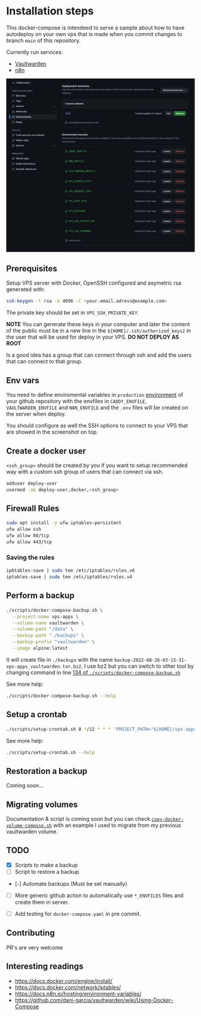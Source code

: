 # Installation steps

This docker-compose is intendeed to serve a sample about how to have autodeploy on your own vps that is made when you commit changes to branch `main` of this repository.

Currently run services:
- [Vaultwarden](https://github.com/dani-garcia/vaultwarden)
- [n8n](https://n8n.io)

![Screenshot with configured enviromental variables](./Screenshot.png)

## Prerequisites

Setup VPS server with Docker, OpenSSH configured and asymetric rsa generated with:

```bash
ssh-keygen -t rsa -b 4096 -C <your.email.adress@example.com>
```

The private key should be set in `VPS_SSH_PRIVATE_KEY`.

**NOTE** You can generate these keys in your computer and later the content of the public must be in a new line in the `${HOME}/.ssh/authorized_keys2` in the user that will be used for deploy in your VPS. **DO NOT DEPLOY AS ROOT**

Is a good idea has a group that can connect through ssh and add the users that can connect to that group.

## Env vars

You need to define enviromental variables in `production` [environment](settings/environments/new) of your github repository with the envfiles in `CADDY_ENVFILE`, `VAULTWARDEN_ENVFILE` and `N8N_ENVFILE` and the `.env` files will be created on the server when deploy.

You should configure as well the SSH options to connect to your VPS that are showed in the screenshot on top.



## Create a docker user

`<ssh_group>` should be created by you if you want to setup recommended way with a custom ssh group of users that can connect via ssh.

```bash
adduser deploy-user
usermod -aG deploy-user,docker,<ssh_group>
```


## Firewall Rules

```bash
sudo apt install -y ufw iptables-persistent
ufw allow ssh
ufw allow 80/tcp
ufw allow 443/tcp
```

### Saving the rules

```bash
ip6tables-save | sudo tee /etc/iptables/rules.v6
iptables-save | sudo tee /etc/iptables/rules.v4
```

## Perform a backup

```bash
./scripts/docker-compose-backup.sh \
  --project-name vps-apps \
  --volume-name vaultwarden \
  --volume-path "/data" \
  --backup-path "./backups" \
  --backup-prefix "vaultwarden" \
  --image alpine:latest
```

It will create file in `./backups` with the name `backup-2022-08-26-03-15-31-vps-apps_vaultwarden.tar.bz2`. I use bz2 but you can switch to other tool by changing command in line [134 of `./scripts/docker-compose-backup.sh`](blob/HEAD/scripts/docker-compose-backup.sh#L134)

See more help:

```bash
./scripts/docker-compose-backup.sh --help
```

## Setup a crontab

```bash
./scripts/setup-crontab.sh 0 */12 * * * 'PROJECT_PATH="${HOME}/vps-apps" "${PROJECT_PATH}/scripts/docker-compose-backup.sh" --project-name vps-apps --volume-name vaultwarden --volume-path "/data" --backup-path "${PROJECT_PATH}/backups" --backup-prefix "vaultwarden" --image alpine:latest'
```

See more help:

```bash
./scripts/setup-crontab.sh --help
```

## Restoration a backup

Coming soon...

## Migrating volumes

Documentation & script is coming soon but you can check [`copy-docker-volume-compose.sh`](blob/HEAD/scripts/copy-docker-volume-compose.sh) with an example I used to migrate from my previous vaultwarden volume.


## TODO

- [x] Scripts to make a backup
- [ ] Script to restore a backup
- [-] Automate backups (Must be set manually)
- [ ] More generic github action to automatically use `*_ENVFILES` files and create them in server.
- [ ] Add testing for `docker-compose.yaml` in pre commit.


## Contributing

PR's are very welcome


## Interesting readings

- https://docs.docker.com/engine/install/
- https://docs.docker.com/network/iptables/
- https://docs.n8n.io/hosting/environment-variables/
- https://github.com/dani-garcia/vaultwarden/wiki/Using-Docker-Compose


